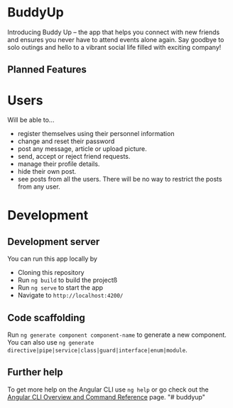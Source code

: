 # BuddyUp

Introducing Buddy Up – the app that helps you connect with new friends and ensures you never have to attend events alone again. Say goodbye to solo outings and hello to a vibrant social life filled with exciting company!

## Planned Features
# Users
Will be able to...
- register themselves using their personnel information
- change and reset their password
- post any message, article or upload picture.
- send, accept or reject friend requests.
- manage their profile details.
- hide their own post.
- see posts from all the users. There will be no way to restrict the posts from any user.

# Development

## Development server

You can run this app locally by
- Cloning this repository
- Run `ng build` to build the projectß
- Run `ng serve` to start the app
- Navigate to `http://localhost:4200/`

## Code scaffolding

Run `ng generate component component-name` to generate a new component. You can also use `ng generate directive|pipe|service|class|guard|interface|enum|module`.


## Further help

To get more help on the Angular CLI use `ng help` or go check out the [Angular CLI Overview and Command Reference](https://angular.io/cli) page.
"# buddyup" 
